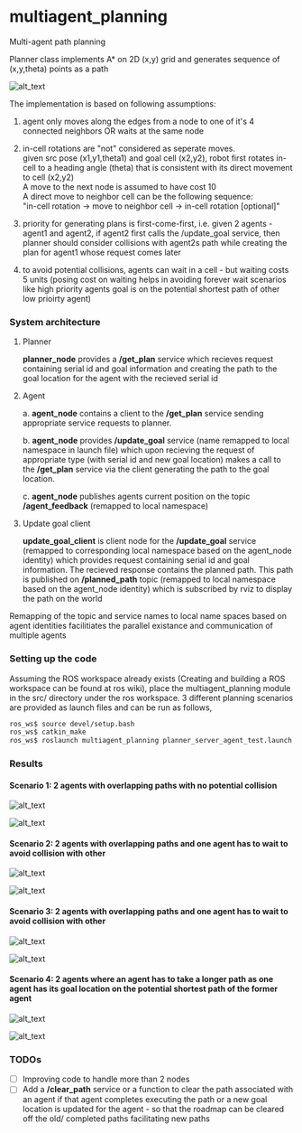 # multiagent_planning
Multi-agent path planning

Planner class implements A* on 2D (x,y) grid and generates sequence of (x,y,theta) points as a path

![alt_text](https://github.com/ShanmukhaManoj11/multiagent_planning/blob/master/images/4connected_grid.png)

The implementation is based on following assumptions:
1. agent only moves along the edges from a node to one of it's 4 connected neighbors OR waits at the same node 
2. in-cell rotations are "not" considered as seperate moves.  
given src pose (x1,y1,theta1) and goal cell (x2,y2), robot first rotates in-cell to a heading angle (theta) that is consistent with its direct movement to cell (x2,y2)  
A move to the next node is assumed to have cost 10  
A direct move to neighbor cell can be the following sequence:  
	"in-cell rotation -> move to neighbor cell -> in-cell rotation [optional]"

3. priority for generating plans is first-come-first, i.e. given 2 agents - agent1 and agent2, if agent2 first calls the /update_goal service, then planner should consider collisions with agent2s path while creating the plan for agent1 whose request comes later

4. to avoid potential collisions, agents can wait in a cell - but waiting costs 5 units (posing cost on waiting helps in avoiding forever wait scenarios like high priority agents goal is on the potential shortest path of other low prioirty agent)

### System architecture

1. Planner

	**planner_node** provides a **/get_plan** service which recieves request containing serial id and goal information and creating the path to the goal location for the agent with the recieved serial id

2. Agent

	a. **agent_node** contains a client to the **/get_plan** service sending appropriate service requests to planner.

	b. **agent_node** provides **/update_goal** service (name remapped to local namespace in launch file) which upon recieving the request of appropriate type (with serial id and new goal location) makes a call to the **/get_plan** service via the client generating the path to the goal location. 

	c. **agent_node** publishes agents current position on the topic **/agent_feedback** (remapped to local namespace)

3. Update goal client

	**update_goal_client** is client node for the **/update_goal** service (remapped to corresponding local namespace based on the agent_node identity) which provides request containing serial id and goal information. The recieved response contains the planned path. This path is published on **/planned_path** topic (remapped to local namespace based on the agent_node identity) which is subscribed by rviz to display the path on the world

Remapping of the topic and service names to local name spaces based on agent identities facilitiates the parallel existance and communication of multiple agents 

### Setting up the code

Assuming the ROS workspace already exists (Creating and building a ROS workspace can be found at ros wiki), place the multiagent_planning module in the src/ directory under the ros workspace. 3 different planning scenarios are provided as launch files and can be run as follows,

```bash
ros_ws$ source devel/setup.bash 
ros_ws$ catkin_make
ros_ws$ roslaunch multiagent_planning planner_server_agent_test.launch
```

### Results

#### Scenario 1: 2 agents with overlapping paths with no potential collision

![alt_text](https://github.com/ShanmukhaManoj11/multiagent_planning/blob/master/images/scenario1_rviz.png)

![alt_text](https://github.com/ShanmukhaManoj11/multiagent_planning/blob/master/images/scenario1_stdout_log.png)

#### Scenario 2: 2 agents with overlapping paths and one agent has to wait to avoid collision with other

![alt_text](https://github.com/ShanmukhaManoj11/multiagent_planning/blob/master/images/scenario2_rviz.png)

![alt_text](https://github.com/ShanmukhaManoj11/multiagent_planning/blob/master/images/scenario2_stdout_log.png)

#### Scenario 3: 2 agents with overlapping paths and one agent has to wait to avoid collision with other

![alt_text](https://github.com/ShanmukhaManoj11/multiagent_planning/blob/master/images/scenario3_rviz.png)

![alt_text](https://github.com/ShanmukhaManoj11/multiagent_planning/blob/master/images/scenario3_stdout_log.png)

#### Scenario 4: 2 agents where an agent has to take a longer path as one agent has its goal location on the potential shortest path of the former agent

![alt_text](https://github.com/ShanmukhaManoj11/multiagent_planning/blob/master/images/scenario4_rviz.png)

![alt_text](https://github.com/ShanmukhaManoj11/multiagent_planning/blob/master/images/scenario4_stdout_log.png)

### TODOs

- [ ] Improving code to handle more than 2 nodes
- [ ] Add a **/clear_path** service or a function to clear the path associated with an agent if that agent completes executing the path or a new goal location is updated for the agent - so that the roadmap can be cleared off the old/ completed paths facilitating new paths